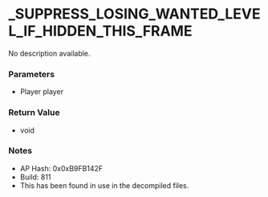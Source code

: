 # _SUPPRESS_LOSING_WANTED_LEVEL_IF_HIDDEN_THIS_FRAME

No description available.

### Parameters
* Player player

### Return Value
* void

### Notes
* AP Hash: 0x0xB9FB142F
* Build: 811
* This has been found in use in the decompiled files.

